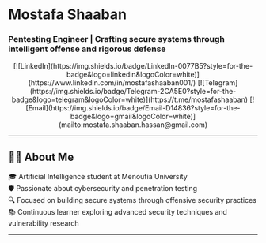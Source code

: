 # Mostafa Shaaban
### Pentesting Engineer | Crafting secure systems through intelligent offense and rigorous defense

<div align="center">  
  [![LinkedIn](https://img.shields.io/badge/LinkedIn-0077B5?style=for-the-badge&logo=linkedin&logoColor=white)](https://www.linkedin.com/in/mostafashaaban001/)
  [![Telegram](https://img.shields.io/badge/Telegram-2CA5E0?style=for-the-badge&logo=telegram&logoColor=white)](https://t.me/mostafashaaban)
  [![Email](https://img.shields.io/badge/Email-D14836?style=for-the-badge&logo=gmail&logoColor=white)](mailto:mostafa.shaaban.hassan@gmail.com)
</div>

---

## 👨‍💻 About Me

🎓 Artificial Intelligence student at Menoufia University  
🛡️ Passionate about cybersecurity and penetration testing  
🔍 Focused on building secure systems through offensive security practices  
📚 Continuous learner exploring advanced security techniques and vulnerability research

---

<!--
## 🧰 Skills & Technologies

**Offensive Security:**  
Nmap • Burp Suite • Metasploit • sqlmap • Impacket • BloodHound

**Web & Application Security:**  
OWASP Top 10 • SSRF • IDOR • RCE • JWT • Authentication Flows

**Infrastructure & Platforms:**  
Kali Linux • Windows AD • Kubernetes • AWS Cloud

**Scripting & Development:**  
Python • Bash • PowerShell • Git/GitHub

**Methodologies:**  
PTES • MITRE ATT&CK • Threat Modeling

---

## 🛠️ Technologies

![Kali](https://img.shields.io/badge/Kali-268BEE?style=for-the-badge&logo=kalilinux&logoColor=white)
![Python](https://img.shields.io/badge/Python-3776AB?style=for-the-badge&logo=python&logoColor=white)
![Bash](https://img.shields.io/badge/Bash-121011?style=for-the-badge&logo=gnu-bash&logoColor=white)
![PowerShell](https://img.shields.io/badge/PowerShell-2CA5E0?style=for-the-badge&logo=powershell&logoColor=white)
![Kubernetes](https://img.shields.io/badge/Kubernetes-326CE5?style=for-the-badge&logo=kubernetes&logoColor=white)
![Burp Suite](https://img.shields.io/badge/Burp_Suite-FF7139?style=for-the-badge&logo=burp-suite&logoColor=white)
-->
